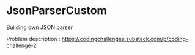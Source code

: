 # JsonParserCustom
Building own JSON parser 

Problem description : https://codingchallenges.substack.com/p/coding-challenge-2

